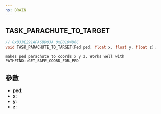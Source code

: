 ```yaml
---
ns: BRAIN
---
```

## TASK_PARACHUTE_TO_TARGET

```c
// 0xB33E291AFA6BD03A 0xE0104D6C
void TASK_PARACHUTE_TO_TARGET(Ped ped, float x, float y, float z);
```

```
makes ped parachute to coords x y z. Works well with PATHFIND::GET_SAFE_COORD_FOR_PED  
```

## 參數
* **ped**: 
* **x**: 
* **y**: 
* **z**: 


